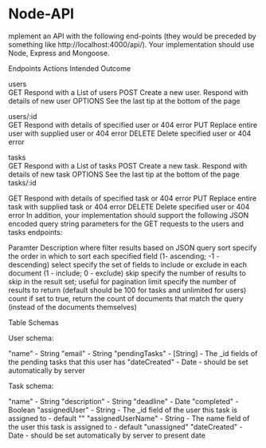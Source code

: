 # Node-API
mplement an API with the following end-points (they would be preceded by something like http://localhost:4000/api/). Your implementation should use Node, Express and Mongoose.

Endpoints	Actions	Intended Outcome

users	
GET	Respond with a List of users
POST	Create a new user. Respond with details of new user
OPTIONS	See the last tip at the bottom of the page

users/:id	
GET	Respond with details of specified user or 404 error
PUT	Replace entire user with supplied user or 404 error
DELETE	Delete specified user or 404 error

tasks	
GET	Respond with a List of tasks
POST	Create a new task. Respond with details of new task
OPTIONS	See the last tip at the bottom of the page
tasks/:id	

GET	Respond with details of specified task or 404 error
PUT	Replace entire task with supplied task or 404 error
DELETE	Delete specified user or 404 error
In addition, your implementation should support the following JSON encoded query string parameters for the GET requests to the users and tasks endpoints:

Paramter	Description
where	filter results based on JSON query
sort	specify the order in which to sort each specified field (1- ascending; -1 - descending)
select	specify the set of fields to include or exclude in each document (1 - include; 0 - exclude)
skip	specify the number of results to skip in the result set; useful for pagination
limit	specify the number of results to return (default should be 100 for tasks and unlimited for users)
count	if set to true, return the count of documents that match the query (instead of the documents themselves)

Table Schemas

User schema:

"name" - String
"email" - String
"pendingTasks" - [String] - The _id fields of the pending tasks that this user has
"dateCreated" - Date - should be set automatically by server

Task schema:

"name" - String
"description" - String
"deadline" - Date
"completed" - Boolean
"assignedUser" - String - The _id field of the user this task is assigned to - default ""
"assignedUserName" - String - The name field of the user this task is assigned to - default "unassigned"
"dateCreated" - Date - should be set automatically by server to present date

